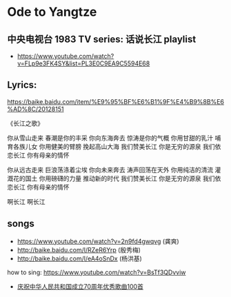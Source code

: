# Ode to Yangtze

## 中央电视台 1983 TV series: 话说长江 playlist
- https://www.youtube.com/watch?v=FLp9e3FK4SY&list=PL3E0C9EA9C5594E68

## Lyrics:
https://baike.baidu.com/item/%E9%95%BF%E6%B1%9F%E4%B9%8B%E6%AD%8C/20128151

《长江之歌》

你从雪山走来 春潮是你的丰采
你向东海奔去 惊涛是你的气概
你用甘甜的乳汁 哺育各族儿女
你用健美的臂膀 挽起高山大海
我们赞美长江 你是无穷的源泉
我们依恋长江 你有母亲的情怀

你从远古走来 巨浪荡涤着尘埃
你向未来奔去 涛声回荡在天外
你用纯洁的清流 灌溉花的国土
你用磅礴的力量 推动新的时代
我们赞美长江 你是无穷的源泉
我们依恋长江 你有母亲的情怀

啊长江 啊长江 

## songs
- https://www.youtube.com/watch?v=2n9fd4gwqvg  (龚爽)
- http://baike.baidu.com/l/RZeR6Yrp  (殷秀梅)
- http://baike.baidu.com/l/eA4oSnDx  (杨洪基)


how to sing: https://www.youtube.com/watch?v=BsTf3QDvviw

- [庆祝中华人民共和国成立70周年优秀歌曲100首](https://baike.baidu.com/reference/20128151/533aYdO6cr3_z3kATPSPmfzxZy3CM4uqvufVA7tzzqIP0XOpX5nyFIo47tIo7blkGwaFs5YtbtMChaf4CkpM8fcWbuwyXbArnH_9Vy2ajeO6)

